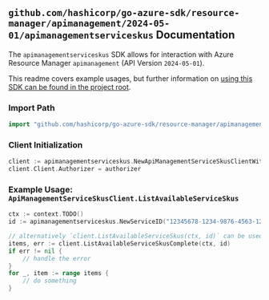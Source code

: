 
## `github.com/hashicorp/go-azure-sdk/resource-manager/apimanagement/2024-05-01/apimanagementserviceskus` Documentation

The `apimanagementserviceskus` SDK allows for interaction with Azure Resource Manager `apimanagement` (API Version `2024-05-01`).

This readme covers example usages, but further information on [using this SDK can be found in the project root](https://github.com/hashicorp/go-azure-sdk/tree/main/docs).

### Import Path

```go
import "github.com/hashicorp/go-azure-sdk/resource-manager/apimanagement/2024-05-01/apimanagementserviceskus"
```


### Client Initialization

```go
client := apimanagementserviceskus.NewApiManagementServiceSkusClientWithBaseURI("https://management.azure.com")
client.Client.Authorizer = authorizer
```


### Example Usage: `ApiManagementServiceSkusClient.ListAvailableServiceSkus`

```go
ctx := context.TODO()
id := apimanagementserviceskus.NewServiceID("12345678-1234-9876-4563-123456789012", "example-resource-group", "serviceValue")

// alternatively `client.ListAvailableServiceSkus(ctx, id)` can be used to do batched pagination
items, err := client.ListAvailableServiceSkusComplete(ctx, id)
if err != nil {
	// handle the error
}
for _, item := range items {
	// do something
}
```
